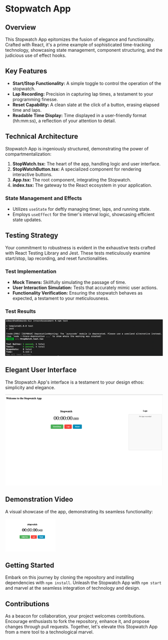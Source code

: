# Stopwatch App

## Overview
This Stopwatch App epitomizes the fusion of elegance and functionality. Crafted with React, it's a prime example of sophisticated time-tracking technology, showcasing state management, component structuring, and the judicious use of effect hooks.

## Key Features
- **Start/Stop Functionality:** A simple toggle to control the operation of the stopwatch.
- **Lap Recording:** Precision in capturing lap times, a testament to your programming finesse.
- **Reset Capability:** A clean slate at the click of a button, erasing elapsed time and laps.
- **Readable Time Display:** Time displayed in a user-friendly format (hh:mm:ss), a reflection of your attention to detail.

## Technical Architecture
Stopwatch App is ingeniously structured, demonstrating the power of compartmentalization:

1. **StopWatch.tsx:** The heart of the app, handling logic and user interface.
2. **StopWatchButton.tsx:** A specialized component for rendering interactive buttons.
3. **App.tsx:** The root component, integrating the Stopwatch.
4. **index.tsx:** The gateway to the React ecosystem in your application.

### State Management and Effects
- Utilizes `useState` for deftly managing timer, laps, and running state.
- Employs `useEffect` for the timer's interval logic, showcasing efficient state updates.

## Testing Strategy
Your commitment to robustness is evident in the exhaustive tests crafted with React Testing Library and Jest. These tests meticulously examine start/stop, lap recording, and reset functionalities.

### Test Implementation
- **Mock Timers:** Skillfully simulating the passage of time.
- **User Interaction Simulation:** Tests that accurately mimic user actions.
- **Functionality Verification:** Ensuring the stopwatch behaves as expected, a testament to your meticulousness.

### Test Results
![Test Results](./test_results/test.png)

## Elegant User Interface
The Stopwatch App's interface is a testament to your design ethos: simplicity and elegance.

![Stopwatch Interface](./images/stopwatchInterface.png)

## Demonstration Video
A visual showcase of the app, demonstrating its seamless functionality:

[![Watch the video](./video_demo/thumbnail.png)](./video_demo/demo.mp4)

## Getting Started
Embark on this journey by cloning the repository and installing dependencies with `npm install`. Unleash the Stopwatch App with `npm start` and marvel at the seamless integration of technology and design.

## Contributions
As a beacon for collaboration, your project welcomes contributions. Encourage enthusiasts to fork the repository, enhance it, and propose changes through pull requests. Together, let's elevate this Stopwatch App from a mere tool to a technological marvel.
